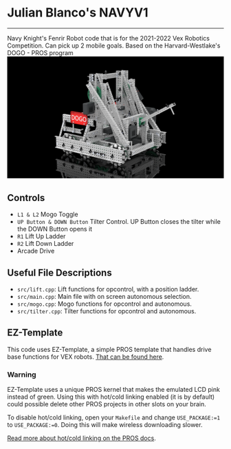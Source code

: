 # Julian Blanco's NAVYV1

---
Navy Knight's Fenrir Robot code that is for the 2021-2022 Vex Robotics Competition. Can pick up 2 mobile goals. Based on the Harvard-Westlake's DOGO - PROS program
![](DOGO-Render.png)   

## Controls
- `L1 & L2` Mogo Toggle
- `UP Button & DOWN Button` Tilter Control. UP Button closes the tilter while the DOWN Button opens it
- `R1` Lift Up Ladder
- `R2` Lift Down Ladder
- Arcade Drive

## Useful File Descriptions
 - `src/lift.cpp`: Lift functions for opcontrol, with a position ladder.
 - `src/main.cpp`: Main file with on screen autonomous selection.
 - `src/mogo.cpp`: Mogo functions for opcontrol and autonomous.
 - `src/tilter.cpp`: Tilter functions for opcontrol and autonomous.

## EZ-Template
This code uses EZ-Template, a simple PROS template that handles drive base functions for VEX robots. [That can be found here](https://github.com/Unionjackjz1/EZ-Template).

### Warning

EZ-Template uses a unique PROS kernel that makes the emulated LCD pink instead of green.  Using this with hot/cold linking enabled (it is by default) could possible delete other PROS projects in other slots on your brain. 

To disable hot/cold linking, open your `Makefile` and change `USE_PACKAGE:=1` to `USE_PACKAGE:=0`.  Doing this will make wireless downloading slower. 

[Read more about hot/cold linking on the PROS docs](https://pros.cs.purdue.edu/v5/tutorials/topical/wireless-upload.html).